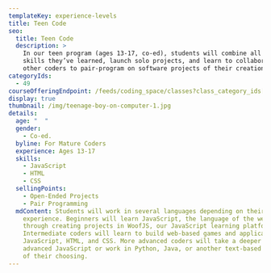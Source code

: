```yaml
---
templateKey: experience-levels
title: Teen Code
seo:
  title: Teen Code
  description: >
    In our teen program (ages 13-17, co-ed), students will combine all the
    skills they’ve learned, launch solo projects, and learn to collaborate with
    other coders to pair-program on software projects of their creation.
categoryIds:
  - 49
courseOfferingEndpoint: /feeds/coding_space/classes?class_category_ids[]=49
display: true
thumbnail: /img/teenage-boy-on-computer-1.jpg
details:
  age: "  "
  gender:
    - Co-ed.
  byline: For Mature Coders
  experience: Ages 13-17
  skills:
    - JavaScript
    - HTML
    - CSS
  sellingPoints:
    - Open-Ended Projects
    - Pair Programming
  mdContent: Students will work in several languages depending on their
    experience. Beginners will learn JavaScript, the language of the web,
    through creating projects in WoofJS, our JavaScript learning platform.
    Intermediate coders will learn to build web-based games and applications in
    JavaScript, HTML, and CSS. More advanced coders will take a deeper dive into
    advanced JavaScript or work in Python, Java, or another text-based language
    of their choosing.
---
```

